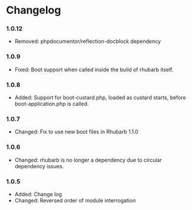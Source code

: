 # Changelog

### 1.0.12
* Removed: phpdocumentor/reflection-docblock dependency 

### 1.0.9

* Fixed:	Boot support when called inside the build of rhubarb itself.

### 1.0.8

* Added:	Support for boot-custard.php, loaded as custard starts, before boot-application.php is called.

### 1.0.7

* Changed:	Fix to use new boot files in Rhubarb 1.1.0

### 1.0.6

* Changed:   	rhubarb is no longer a dependency due to circular dependency issues.

### 1.0.5

* Added: 	Change log
* Changed:	Reversed order of module interrogation

